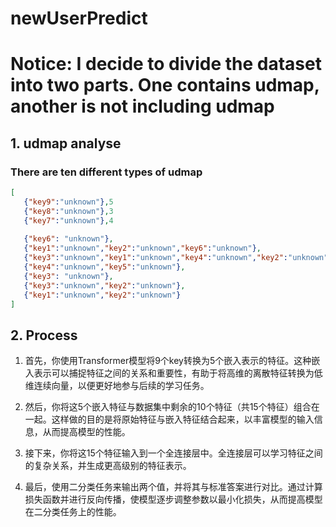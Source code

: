 # newUserPredict

# Notice: I decide to divide the dataset into two parts. One contains udmap, another is not including udmap

## 1. udmap analyse

### There are ten different types of udmap

```json
[
   {"key9":"unknown"},5
   {"key8":"unknown"},3
   {"key7":"unknown"},4
   
   {"key6": "unknown"},
   {"key1":"unknown","key2":"unknown","key6":"unknown"},
   {"key3":"unknown","key1":"unknown","key4":"unknown","key2":"unknown","key5":"unknown"},
   {"key4":"unknown","key5":"unknown"},
   {"key3": "unknown"},
   {"key3":"unknown","key2":"unknown"},
   {"key1":"unknown","key2":"unknown"}
]
```

## 2. Process

1. 首先，你使用Transformer模型将9个key转换为5个嵌入表示的特征。这种嵌入表示可以捕捉特征之间的关系和重要性，有助于将高维的离散特征转换为低维连续向量，以便更好地参与后续的学习任务。

2. 然后，你将这5个嵌入特征与数据集中剩余的10个特征（共15个特征）组合在一起。这样做的目的是将原始特征与嵌入特征结合起来，以丰富模型的输入信息，从而提高模型的性能。

3. 接下来，你将这15个特征输入到一个全连接层中。全连接层可以学习特征之间的复杂关系，并生成更高级别的特征表示。

4. 最后，使用二分类任务来输出两个值，并将其与标准答案进行对比。通过计算损失函数并进行反向传播，使模型逐步调整参数以最小化损失，从而提高模型在二分类任务上的性能。
